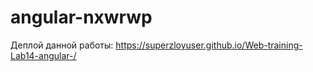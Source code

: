 # angular-nxwrwp

Деплой данной работы: https://superzloyuser.github.io/Web-training-Lab14-angular-/
